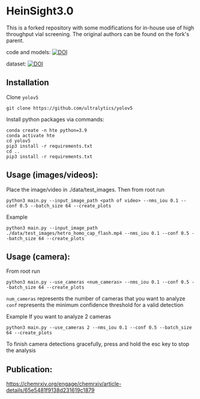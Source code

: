 # HeinSight3.0

This is a forked repository with some modifications for in-house use of high throughput vial screening. The original authors can be found on the fork's parent.

code and models: [![DOI](https://zenodo.org/badge/DOI/10.5281/zenodo.11053915.svg)](https://doi.org/10.5281/zenodo.11053915)

dataset: [![DOI](https://zenodo.org/badge/DOI/10.5281/zenodo.11053823.svg)](https://doi.org/10.5281/zenodo.11053823)

## Installation
Clone `yolov5`
```
git clone https://github.com/ultralytics/yolov5
```
Install python packages via commands:
```
conda create -n hte python=3.9
conda activate hte
cd yolov5
pip3 install -r requirements.txt
cd ..
pip3 install -r requirements.txt
```

## Usage (images/videos):
Place the image/video in ./data/test_images.
Then from root run
```
python3 main.py --input_image_path <path of video> --nms_iou 0.1 --conf 0.5 --batch_size 64 --create_plots

```
Example
```
python3 main.py --input_image_path ./data/test_images/hetro_homo_cap_flash.mp4 --nms_iou 0.1 --conf 0.5 --batch_size 64 --create_plots
```

## Usage (camera):
From root run
```
python3 main.py --use_cameras <num_cameras> --nms_iou 0.1 --conf 0.5 --batch_size 64 --create_plots
```
`num_cameras` represents the number of cameras that you want to analyze
`conf` represents the minimum confidence threshold for a valid detection

Example
If you want to analyze 2 cameras
```
python3 main.py --use_cameras 2 --nms_iou 0.1 --conf 0.5 --batch_size 64 --create_plots
```
To finish camera detections gracefully, press and hold the esc key to stop the analysis


## Publication:
https://chemrxiv.org/engage/chemrxiv/article-details/65e5481f9138d231619c1879
